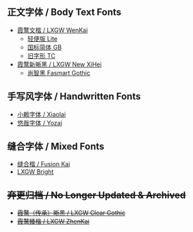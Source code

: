 ## 正文字体 / Body Text Fonts
- [霞鹜文楷 / LXGW WenKai](https://github.com/lxgw/LxgwWenKai)
  - [轻便版 Lite](https://github.com/lxgw/LxgwWenKai-Lite)
  - [国标简体 GB](https://github.com/lxgw/LxgwWenkaiGB)
  - [旧字形 TC](https://github.com/lxgw/LxgwWenkaiTC) 
- [霞鹜新晰黑 / LXGW New XiHei](https://github.com/lxgw/LxgwNewClearGothic)
  - [尚智黑 Fasmart Gothic](https://www.maoken.com/freefonts/10610.html)
## 手写风字体 / Handwritten Fonts
- [小赖字体 / Xiaolai](https://github.com/lxgw/kose-font)
- [悠哉字体 / Yozai](https://github.com/lxgw/yozai-font)
## 缝合字体 / Mixed Fonts
- [缝合楷 / Fusion Kai](https://github.com/lxgw/FusionKai)
- [LXGW Bright](https://github.com/lxgw/LxgwBright)
## ~~弃更归档 / No Longer Updated & Archived~~
- ~~[霞鹜（传承）晰黑 / LXGW Clear Gothic](https://github.com/lxgw/LxgwClearGothic)~~
- ~~[霞鹜臻楷 / LXGW ZhenKai](https://github.com/lxgw/LxgwZhenKai)~~
